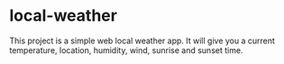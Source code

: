 # local-weather

This project is a simple web local weather app. It will give you a current temperature, location, humidity, wind, sunrise and sunset time. 
